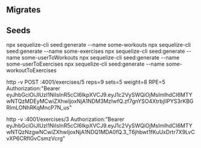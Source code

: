 ## Migrates

## Seeds

npx sequelize-cli seed:generate --name some-workouts
npx sequelize-cli seed:generate --name some-exercises
npx sequelize-cli seed:generate --name some-userToWorkouts
npx sequelize-cli seed:generate --name some-userToExercises
npx sequelize-cli seed:generate --name some-workoutToExercises

http -v POST :4001/exercises/5 reps=9 sets=5 weight=8 RPE=5 Authorization:"Bearer eyJhbGciOiJIUzI1NiIsInR5cCI6IkpXVCJ9.eyJ1c2VySWQiOjMsImlhdCI6MTYwNTQzMDEyMCwiZXhwIjoxNjA1NDM3MzIwfQ.zf7gnYSO4XtrbjlIPYS3rKBGRImLONhRKqMncP7N_us"

http -v :4001/exercises/3 Authorization:"Bearer eyJhbGciOiJIUzI1NiIsInR5cCI6IkpXVCJ9.eyJ1c2VySWQiOjMsImlhdCI6MTYwNTQzNzgwNCwiZXhwIjoxNjA1NDQ1MDA0fQ.3_T6jhbwt1fKuUxDrtr7X9LvCvXP6CRflGvCsmzVcrg"
